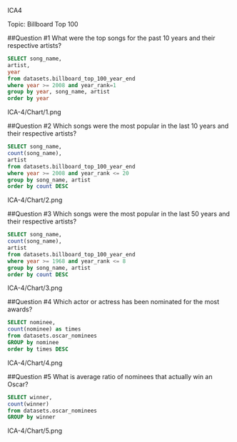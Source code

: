 ICA4

Topic: Billboard Top 100

##Question #1
What were the top songs for the past 10 years and their respective artists?

```sql
SELECT song_name,
artist,
year
from datasets.billboard_top_100_year_end
where year >= 2008 and year_rank=1 
group by year, song_name, artist
order by year
```

ICA-4/Chart/1.png

##Question #2
Which songs were the most popular in the last 10 years and their respective artists?

```sql
SELECT song_name,
count(song_name),
artist
from datasets.billboard_top_100_year_end
where year >= 2008 and year_rank <= 20
group by song_name, artist
order by count DESC
```

ICA-4/Chart/2.png

##Question #3
Which songs were the most popular in the last 50 years and their respective artists?

```sql
SELECT song_name,
count(song_name),
artist
from datasets.billboard_top_100_year_end
where year >= 1968 and year_rank <= 8
group by song_name, artist
order by count DESC
```

ICA-4/Chart/3.png

##Question #4
Which actor or actress has been nominated for the most awards?

```sql
SELECT nominee,
count(nominee) as times
from datasets.oscar_nominees
GROUP by nominee 
order by times DESC
```

ICA-4/Chart/4.png

##Question #5
What is average ratio of nominees that actually win an Oscar?

```sql
SELECT winner,
count(winner)
from datasets.oscar_nominees
GROUP by winner
```

ICA-4/Chart/5.png

